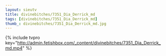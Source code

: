 ```yaml
--- 
layout: sieutv
title: divinebitches/7351_Dia_Derrick_md
tags: [divinebitches/7351_Dia_Derrick_md]
thumb_: divinebitches/7351_Dia_Derrick_md.jpg
---
```

{% include tvpro key="http://admin.fetishbox.com/_content/divinebitches/7351_Dia_Derrick_md.mp4" %} 
